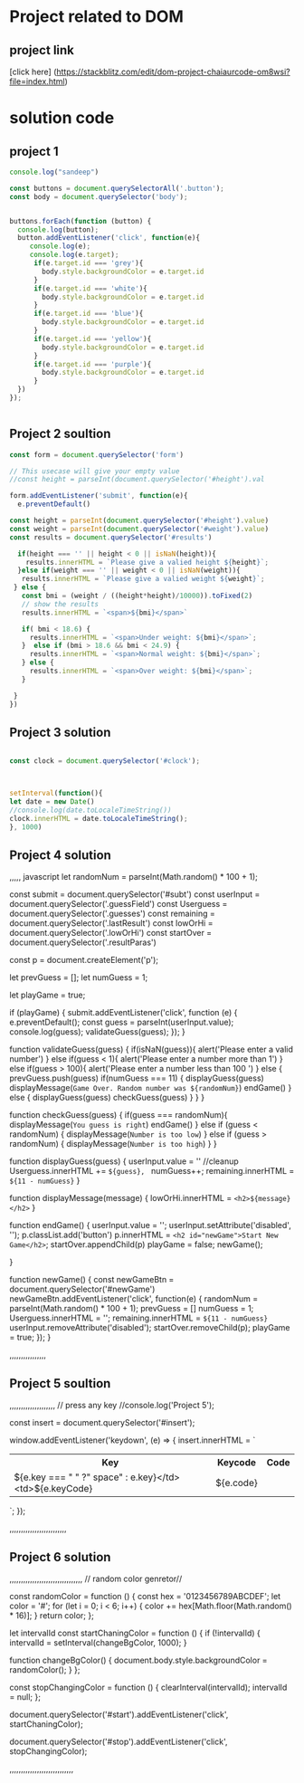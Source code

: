 # Project related to DOM

## project link
 [click here] (https://stackblitz.com/edit/dom-project-chaiaurcode-om8wsi?file=index.html)

# solution code

## project 1

```javascript
console.log("sandeep")

const buttons = document.querySelectorAll('.button');
const body = document.querySelector('body');


buttons.forEach(function (button) {
  console.log(button);
  button.addEventListener('click', function(e){
     console.log(e);
     console.log(e.target);
      if(e.target.id === 'grey'){
        body.style.backgroundColor = e.target.id
      }
      if(e.target.id === 'white'){
        body.style.backgroundColor = e.target.id
      } 
      if(e.target.id === 'blue'){
        body.style.backgroundColor = e.target.id
      }
      if(e.target.id === 'yellow'){
        body.style.backgroundColor = e.target.id
      }
      if(e.target.id === 'purple'){
        body.style.backgroundColor = e.target.id
      }
  })
});



`````

 ## Project 2 soultion

 ``````` javascript 
 const form = document.querySelector('form')

// This usecase will give your empty value
//const height = parseInt(document.querySelector('#height').val

form.addEventListener('submit', function(e){
   e.preventDefault()

 const height = parseInt(document.querySelector('#height').value)
 const weight = parseInt(document.querySelector('#weight').value)
 const results = document.querySelector('#results')

   if(height === '' || height < 0 || isNaN(height)){
     results.innerHTML = `Please give a valied height ${height}`;
   }else if(weight === '' || weight < 0 || isNaN(weight)){
    results.innerHTML = `Please give a valied weight ${weight}`;
  } else {
    const bmi = (weight / ((height*height)/10000)).toFixed(2)
    // show the results
    results.innerHTML = `<span>${bmi}</span>`

    if( bmi < 18.6) {
      results.innerHTML = `<span>Under weight: ${bmi}</span>`;
    }  else if (bmi > 18.6 && bmi < 24.9) {
      results.innerHTML = `<span>Normal weight: ${bmi}</span>`;
    } else {
      results.innerHTML = `<span>Over weight: ${bmi}</span>`;
    }

  }
 })

  ```````````````

  ## Project 3 solution

  `````` javascript 

const clock = document.querySelector('#clock');



setInterval(function(){
  let date = new Date()
//console.log(date.toLocaleTimeString())
  clock.innerHTML = date.toLocaleTimeString();
}, 1000)

``````````````

## Project 4 solution

,,,,, javascript 
     let randomNum = parseInt(Math.random() * 100 + 1);

  const submit = document.querySelector('#subt')
  const userInput = document.querySelector('.guessField')
  const Userguess = document.querySelector('.guesses')
  const remaining = document.querySelector('.lastResult')
  const lowOrHi = document.querySelector('.lowOrHi')
  const startOver  = document.querySelector('.resultParas')

  const p = document.createElement('p');

  let prevGuess = [];
  let numGuess = 1;

   let playGame = true;

   if (playGame) {
    submit.addEventListener('click', function (e) {
      e.preventDefault();
      const guess = parseInt(userInput.value);
      console.log(guess);
      validateGuess(guess);
    });
  }

  function validateGuess(guess) {
    if(isNaN(guess)){
      alert('Please enter a valid number')
    } else if(guess < 1){
      alert('Please enter a number more than 1')
    }
    else if(guess > 100){
      alert('Please enter a number less than 100 ')
    } else {
      prevGuess.push(guess)
      if(numGuess === 11) {
         displayGuess(guess)
         displayMessage(`Game Over. Random number was ${randomNum}`)
         endGame()
      } else {
        displayGuess(guess)
        checkGuess(guess)
      }
    }
  }

  function checkGuess(guess) {
    if(guess === randomNum){
        displayMessage(`You guess is right`)
        endGame()
    } else if (guess < randomNum) {
      displayMessage(`Number is too low`)
    } else if (guess > randomNum) {
      displayMessage(`Number is too high`)
    }
  }

  function displayGuess(guess) {
    userInput.value = ''   //cleanup 
    Userguess.innerHTML += `${guess}, `
    numGuess++;
    remaining.innerHTML = `${11 - numGuess}`
  }

  function displayMessage(message) {
      lowOrHi.innerHTML = `<h2>${message}</h2>`
  }

  function endGame() {
    userInput.value = '';
    userInput.setAttribute('disabled', '');
    p.classList.add('button')
    p.innerHTML = `<h2 id="newGame">Start New Game</h2>`;
    startOver.appendChild(p)
    playGame = false;
    newGame();

  }

  function newGame() {
   const newGameBtn = document.querySelector('#newGame')
   newGameBtn.addEventListener('click', function(e) {
     randomNum = parseInt(Math.random() * 100 + 1);
     prevGuess = []
    numGuess = 1;
    Userguess.innerHTML = '';
    remaining.innerHTML = `${11 - numGuess}`
    userInput.removeAttribute('disabled');
    startOver.removeChild(p);
    playGame = true;
     });
  }


  ,,,,,,,,,,,,,,,,

  ## Project 5 soultion
  
  ,,,,,,,,,,,,,,,,,,,,
  // press any key
  //console.log('Project 5');

const insert = document.querySelector('#insert');

window.addEventListener('keydown', (e) => {
  insert.innerHTML = `
    <div class="color"> 
    <table>
    <tr>
      <th>Key</th>
      <th>Keycode</th>
      <th>Code</th>
    </tr>
    <tr>
      <td>${e.key === " " ?" space" : e.key}</td>
      <td>${e.keyCode}</td>
      <td>${e.code}</td>
    </tr>
  </table>
    </div>
  `;
});

,,,,,,,,,,,,,,,,,,,,,,,,,


  ## Project 6 solution

  ,,,,,,,,,,,,,,,,,,,,,,,,,,,,,,,,
    // random color genretor//

const randomColor = function () {
  const hex = '0123456789ABCDEF';
  let color = '#';
  for (let i = 0; i < 6; i++) {
    color += hex[Math.floor(Math.random() * 16)];
  }
  return color;
};

 let intervalId
const startChaningColor = function () {
  if (!intervalId) {
    intervalId = setInterval(changeBgColor, 1000);
  }

  function changeBgColor() {
    document.body.style.backgroundColor = randomColor();
  }
};

const stopChangingColor = function () {
     clearInterval(intervalId);
      intervalId = null;
};

document.querySelector('#start').addEventListener('click', startChaningColor);

document.querySelector('#stop').addEventListener('click', stopChangingColor);

,,,,,,,,,,,,,,,,,,,,,,,,,,,,